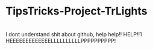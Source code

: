# TipsTricks-Project-TrLights
<br>I dont understand shit about github, help 
help!! 
HELP!!1 
HEEEEEEEEEEEEELLLLLLLLLLPPPPPPPPPP! 
